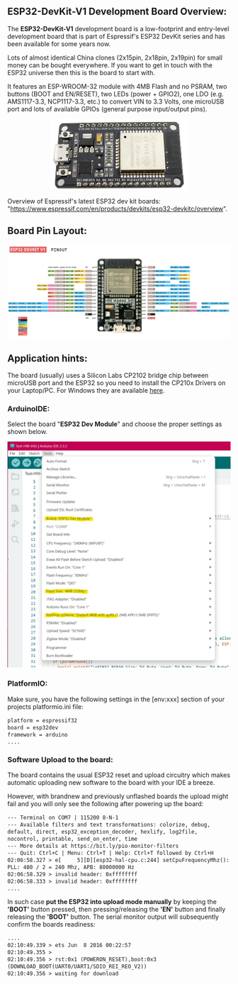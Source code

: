 ## ESP32-DevKit-V1 Development Board Overview:

The **ESP32-DevKit-V1** development board is a low-footprint and entry-level development board that is part of Espressif's ESP32 DevKit series and has been available for some years now.  

Lots of almost identical China clones (2x15pin, 2x18pin, 2x19pin) for small money can be bought everywhere. If you want to get in touch with the ESP32 universe then this is the board to start with.

It features an ESP-WROOM-32 module with 4MB Flash and no PSRAM, two buttons (BOOT and EN/RESET), two LEDs (power + GPIO2), one LDO (e.g. AMS1117-3.3, NCP1117-3.3, etc.) to convert VIN to 3.3 Volts, one microUSB port and lots of available GPIOs (general purpose input/output pins).

<p align="center"><img src="https://github.com/yellobyte/ESP32-DevBoards-Getting-Started/raw/main/boards/ESP32-DevKit-V1/doc/ESP32-Devkit-V1.jpg" height="160"/></p>  

Overview of Espressif's latest ESP32 dev kit boards: "https://www.espressif.com/en/products/devkits/esp32-devkitc/overview".

## Board Pin Layout:
![](https://github.com/yellobyte/ESP32-DevBoards-Getting-Started/raw/main/boards/ESP32-DevKit-V1/doc/ESP32-DevKit-V1-Pinout.jpg)

## Application hints:

The board (usually) uses a Silicon Labs CP2102 bridge chip between microUSB port and the ESP32 so you need to install the CP210x Drivers on your Laptop/PC. For Windows they are available [here](https://www.silabs.com/developer-tools/usb-to-uart-bridge-vcp-drivers?tab=downloads).  

### ArduinoIDE:

Select the board "**ESP32 Dev Module**" and choose the proper settings as shown below.

![](https://github.com/yellobyte/ESP32-DevBoards-Getting-Started/raw/main/boards/ESP32-DevKit-V1/doc/ESP32-DevKit-V1-ArduinoIDE-Settings.jpg)

### PlatformIO:

Make sure, you have the following settings in the [env:xxx] section of your projects platformio.ini file:

```
platform = espressif32
board = esp32dev
framework = arduino
....
```
### Software Upload to the board:

The board contains the usual ESP32 reset and upload circuitry which makes automatic uploading new software to the board with your IDE a breeze. 

However, with brandnew and previously unflashed boards the upload might fail and you will only see the following after powering up the board:

```
--- Terminal on COM7 | 115200 8-N-1
--- Available filters and text transformations: colorize, debug, default, direct, esp32_exception_decoder, hexlify, log2file, nocontrol, printable, send_on_enter, time
--- More details at https://bit.ly/pio-monitor-filters
--- Quit: Ctrl+C | Menu: Ctrl+T | Help: Ctrl+T followed by Ctrl+H
02:06:58.327 > e[     5][D][esp32-hal-cpu.c:244] setCpuFrequencyMhz(): PLL: 480 / 2 = 240 Mhz, APB: 80000000 Hz
02:06:58.329 > invalid header: 0xffffffff
02:06:58.333 > invalid header: 0xffffffff
....
```
In such case **put the ESP32 into upload mode manually** by keeping the **'BOOT'** button pressed, then pressing/releasing the **'EN'** button and finally releasing the **'BOOT'** button. The serial monitor output will subsequently confirm the boards readiness:  
```
....
02:10:49.339 > ets Jun  8 2016 00:22:57
02:10:49.355 >
02:10:49.356 > rst:0x1 (POWERON_RESET),boot:0x3 (DOWNLOAD_BOOT(UART0/UART1/SDIO_REI_REO_V2))
02:10:49.356 > waiting for download
```
